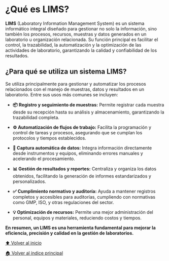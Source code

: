 # ¿Qué es LIMS?

**LIMS** (Laboratory Information Management System) es un sistema informático integral diseñado para gestionar no solo la información, sino también los procesos, recursos, muestras y datos generados en un laboratorio u organización relacionada. Su función principal es facilitar el control, la trazabilidad, la automatización y la optimización de las actividades de laboratorio, garantizando la calidad y confiabilidad de los resultados.

## ¿Para qué se utiliza un sistema LIMS?

Se utiliza principalmente para gestionar y automatizar los procesos relacionados con el manejo de muestras, datos y resultados en un laboratorio. Entre sus usos más comunes se incluyen:

- **📦 Registro y seguimiento de muestras:** Permite registrar cada muestra desde su recepción hasta su análisis y almacenamiento, garantizando la trazabilidad completa.

- **⚙️ Automatización de flujos de trabajo:** Facilita la programación y control de tareas y procesos, asegurando que se cumplan los protocolos y tiempos establecidos.

- **📡 Captura automática de datos:** Integra información directamente desde instrumentos y equipos, eliminando errores manuales y acelerando el procesamiento.

- **📊 Gestión de resultados y reportes:** Centraliza y organiza los datos obtenidos, facilitando la generación de informes estandarizados y personalizados.

- **✅ Cumplimiento normativo y auditoría:** Ayuda a mantener registros completos y accesibles para auditorías, cumpliendo con normativas como GMP, ISO, y otras regulaciones del sector.

- **💡 Optimización de recursos:** Permite una mejor administración del personal, equipos y materiales, reduciendo costos y tiempos.

**En resumen, un LIMS es una herramienta fundamental para mejorar la eficiencia, precisión y calidad en la gestión de laboratorios.**


[⬆ Volver al inicio](#qué-es-lims)  

[🏠 Volver al índice principal](https://github.com/FacundoM22/LIMS-INSTRUMENT-INTEGRATION/tree/main)  
